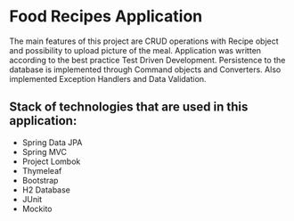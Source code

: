 # Food Recipes Application
The main features of this project are CRUD operations with Recipe object and possibility to upload picture of the meal. 
Application was written according to the best practice Test Driven Development.
Persistence to the database is implemented through Command objects and Converters. 
Also implemented Exception Handlers and Data Validation.

## Stack of technologies that are used in this application:
* Spring Data JPA
* Spring MVC
* Project Lombok
* Thymeleaf
* Bootstrap
* H2 Database
* JUnit
* Mockito
